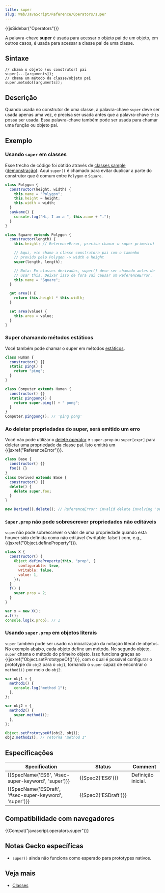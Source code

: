 ```yaml
---
title: super
slug: Web/JavaScript/Reference/Operators/super
---
```


{{jsSidebar("Operators")}}

A palavra-chave **super** é usada para acessar o objeto pai de um objeto, em outros casos, é usada para acessar a classe pai de uma classe.

## Síntaxe

```
// chama o objeto (ou construtor) pai
super(...[arguments]);
// chama um método da classe/objeto pai
super.metodo([arguments]);
```

## Descrição

Quando usada no construtor de uma classe, a palavra-chave `super` deve ser usada apenas uma vez, e precisa ser usada antes que a palavra-chave `this` possa ser usada. Essa palavra-chave também pode ser usada para chamar uma função ou objeto pai.

## Exemplo

### Usando `super` em classes

Esse trecho de código foi obtido através de [classes sample](https://github.com/GoogleChrome/samples/blob/gh-pages/classes-es6/index.html) ([demonstração](https://googlechrome.github.io/samples/classes-es6/index.html)). Aqui `super()` é chamado para evitar duplicar a parte do construtor que é comum entre `Polygon` e `Square`.

```js
class Polygon {
  constructor(height, width) {
    this.name = "Polygon";
    this.height = height;
    this.width = width;
  }
  sayName() {
    console.log("Hi, I am a ", this.name + ".");
  }
}

class Square extends Polygon {
  constructor(length) {
    this.height; // ReferenceError, precisa chamar o super primeiro!

    // Aqui, ele chama a classe construtora pai com o tamanho
    // provido pelo Polygon -> width e height
    super(length, length);

    // Nota: Em classes derivadas, super() deve ser chamado antes de
    // usar this. Deixar isso de fora vai causar um ReferenceError.
    this.name = "Square";
  }

  get area() {
    return this.height * this.width;
  }

  set area(value) {
    this.area = value;
  }
}
```

### Super chamando métodos estáticos

Você também pode chamar o super em métodos [estáticos](/pt-BR/docs/Web/JavaScript/Reference/Classes/static).

```js
class Human {
  constructor() {}
  static ping() {
    return "ping";
  }
}

class Computer extends Human {
  constructor() {}
  static pingpong() {
    return super.ping() + " pong";
  }
}
Computer.pingpong(); // 'ping pong'
```

### Ao deletar propriedades do super, será emitido um erro

Você não pode utilizar o [delete operator](/pt-BR/docs/Web/JavaScript/Reference/Operators/delete) e `super.prop` ou `super[expr]` para deletar uma propriedade da classe pai. Isto emitirá um {{jsxref("ReferenceError")}}.

```js
class Base {
  constructor() {}
  foo() {}
}
class Derived extends Base {
  constructor() {}
  delete() {
    delete super.foo;
  }
}

new Derived().delete(); // ReferenceError: invalid delete involving 'super'.
```

### `Super.prop` não pode sobrescrever propriedades não editáveis

`super`não pode sobrescrever o valor de uma propriedade quando esta houver sido definida como não editável ('writable: false') com, e.g., {{jsxref("Object.defineProperty")}}.

```js
class X {
  constructor() {
    Object.defineProperty(this, "prop", {
      configurable: true,
      writable: false,
      value: 1,
    });
  }
  f() {
    super.prop = 2;
  }
}

var x = new X();
x.f();
console.log(x.prop); // 1
```

### Usando `super.prop` em objetos literais

`super` também pode ser usado na inicialização da notação literal de objetos. No exemplo abaixo, cada objeto define um método. No segundo objeto, `super` chama o método do primeiro objeto. Isso funciona graças ao {{jsxref("Object.setPrototypeOf()")}}, com o qual é possível configurar o prototype do `obj2` para o `obj1`, tornando o `super` capaz de encontrar o `method1()` por meio do `obj2`.

```js
var obj1 = {
  method1() {
    console.log("method 1");
  },
};

var obj2 = {
  method2() {
    super.method1();
  },
};

Object.setPrototypeOf(obj2, obj1);
obj2.method2(); // retorna "method 1"
```

## Especificações

| Specification                                          | Status               | Comment            |
| ------------------------------------------------------ | -------------------- | ------------------ |
| {{SpecName('ES6', '#sec-super-keyword', 'super')}}     | {{Spec2('ES6')}}     | Definição inicial. |
| {{SpecName('ESDraft', '#sec-super-keyword', 'super')}} | {{Spec2('ESDraft')}} |                    |

## Compatibilidade com navegadores

{{Compat("javascript.operators.super")}}

## Notas Gecko específicas

- `super()` ainda não funciona como esperado para prototypes nativos.

## Veja mais

- [Classes](/pt-BR/docs/Web/JavaScript/Reference/Classes)
